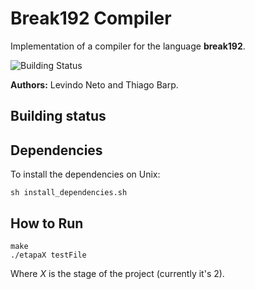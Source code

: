 # Break192 Compiler
Implementation of a compiler for the language **break192**.

![Building Status](http://aliyunfc.tarocch1.com/github-actions-badge/levindoneto/the-compiler)

**Authors:** Levindo Neto and Thiago Barp.

## Building status

## Dependencies
To install the dependencies on Unix:
```shell
sh install_dependencies.sh
```

## How to Run
```shell
make
./etapaX testFile
```

Where *X* is the stage of the project (currently it's 2).

